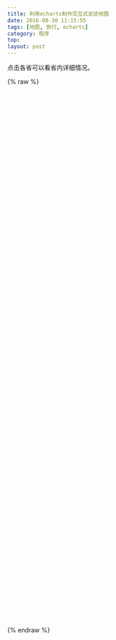 ```yaml
---
title: 利用echarts制作交互式足迹地图
date: 2016-08-30 11:15:55
tags: [地图, 旅行, echarts]
category: 程序
top:
layout: post
---
```


点击各省可以看省内详细情况。

{% raw %}
<script src="/js/echarts.min.js"></script>
<div id="main_echart" style="height:600px"></div>
<script src="https://cdn.bootcss.com/echarts/2.2.7/echarts.js"></script>

<script type="text/javascript">
        require.config({
            paths: {
                echarts: 'https://cdn.bootcss.com/echarts/2.2.7'
            }
        });
        require(
            [
                'echarts',
		'echarts/chart/map'
            ],
            function (ec) {
                var myChart = ec.init(document.getElementById('main_echart'));
                var ecConfig = require('echarts/config');
                var zrEvent = require('zrender/tool/event');
                var curIndx = 0;
var mapType = [
    'china',
    '广东', '青海', '四川', '海南', '陕西', 
    '甘肃', '云南', '湖南', '湖北', '黑龙江',
    '贵州', '山东', '江西', '河南', '河北',
    '山西', '安徽', '福建', '浙江', '江苏', 
    '吉林', '辽宁', '台湾',
    '新疆', '广西', '宁夏', '内蒙古', '西藏', 
    '北京', '天津', '上海', '重庆',
    '香港', '澳门'
];myChart.on(ecConfig.EVENT.MAP_SELECTED, function (param){
    var len = mapType.length;
    var mt = mapType[curIndx % len];
    if (mt == 'china') {
        var selected = param.selected;
        for (var i in selected) {
            if (selected[i]) {
                mt = i;
                while (len--) {
                    if (mapType[len] == mt) {
                        curIndx = len;
                    }
                }
                break;
            }
        }
        option.tooltip.formatter = '点击返回全国<br/>{b}';
    }
    else {
        curIndx = 0;
        mt = 'china';
        option.tooltip.formatter = '点击进入该省<br/>{b}';
    }
    option.series[0].mapType = mt;
    if(mt==='china'){
        option.title.subtext = '点击进入分省';}
    else {option.title.subtext = mt + ' ';}    
    myChart.setOption(option, true);
});
option = {
    title: {
        text : '全国足迹地图',
        subtext : '点击进入分省地图'
    },
    tooltip : {
        trigger: 'item',
        formatter: '点击进入该省<br/>{b}'  
    },
    roamController: {
        show: true,
        x: 'right',
        mapTypeControl: {
            'china': true
        }
    },
    legend: {
       show: false,
        orient: 'vertical',
        x:'right',
        data:['去过','没去过'],
        backgroundColor: 'white'
    },
    dataRange: {
        min: 0,
        max: 1,
        splitNumber:2,
        color:['orange','grey'],
        text:['去过','没过去'],        
        calculable : false
    },
    series : [
          {
            name: '去过',
            type: 'map',
            mapType: 'china',
            selectedMode : 'single',
            itemStyle:{
                normal:{
                    borderWidth:2,
                    borderColor:'lightgreen',
                    color: 'orange',
                    label:{show:true}
                },
                emphasis:{
                    borderWidth:0,
                    borderColor:'green',
                    color: 'green',
                  label:{show:true}
                }
            },
            hoverable:true,
            data:[
                {name: '北京',value: 1},
                {name: '天津',value: 0},
                {name: '上海',value: 1},
                {name: '重庆',value: 1},
                {name: '河北',value: 0},
                {name: '河南',value: 1},
                {name: '云南',value: 1},
                {name: '辽宁',value: 0},
                {name: '黑龙江',value: 0},
                {name: '湖南',value: 0},
                {name: '安徽',value: 0},
                {name: '山东',value: 0},
                {name: '新疆',value: 1},
                {name: '江苏',value: 1},
                {name: '浙江',value: 1},
                {name: '江西',value: 0},
                {name: '湖北',value: 1},
                {name: '广西',value: 1},
                {name: '甘肃',value: 1},
                {name: '山西',value: 0},
                {name: '内蒙古',value: 0},
                {name: '陕西',value: 1},
                {name: '吉林',value: 0},
                {name: '福建',value: 1},
                {name: '贵州',value: 1},
                {name: '广东',value: 1},
                {name: '青海',value: 1},
                {name: '西藏',value: 1},
                {name: '四川',value: 1},
                {name: '宁夏',value: 1},
                {name: '海南',value: 1},
                {name: '台湾',value: 0},


{name:'酉阳土家族苗族自治县',value:0},
{name:'彭水苗族土家族自治县',value:0},
{name:'石柱土家族自治县',value:0},
{name:'秀山土家族苗族自治县',value:0},
{name:'渝中区',value:1},
{name:'大渡口区',value:0},
{name:'潼南县',value:0},
{name:'江北区',value:0},
{name:'铜梁县',value:0},
{name:'沙坪坝区',value:0},
{name:'九龙坡区',value:0},
{name:'荣昌县',value:0},
{name:'南岸区',value:0},
{name:'璧山县',value:0},
{name:'北碚区',value:0},
{name:'垫江县',value:0},
{name:'綦江县',value:0},
{name:'武隆县',value:0},
{name:'大足县',value:0},
{name:'丰都县',value:0},
{name:'渝北区',value:0},
{name:'城口县',value:0},
{name:'巴南区',value:0},
{name:'梁平县',value:0},
{name:'万州区',value:0},
{name:'开县',value:0},
{name:'涪陵区',value:0},
{name:'巫溪县',value:0},
{name:'黔江区',value:0},
{name:'巫山县',value:0},
{name:'长寿区',value:0},
{name:'奉节县',value:0},
{name:'合川区',value:0},
{name:'云阳县',value:0},
{name:'永川区',value:0},
{name:'忠县',value:0},
{name:'江津区',value:0},
{name:'南川区',value:0},
{name:'万盛区',value:0},

{name: '崇文区',value:1},
{name: '宣武区',value:1},
{name: '东城区',value:1},
{name: '西城区' ,value:1},
{name: '朝阳区' ,value:1},
{name: '丰台区' ,value:0},
{name: '石景山区',value:0},
{name: '海淀区' ,value:1},
{name: '门头沟区',value:0},
{name: '房山区' ,value:0},
{name: '通州区' ,value:0},
{name: '顺义区' ,value:1},
{name: '昌平区' ,value:0},
{name: '大兴区' ,value:0},
{name: '怀柔区' ,value:0},
{name: '平谷区' ,value:0},
{name: '密云县',value:0},
{name: '延庆县',value:0},

		

{name:'黄浦区',value:1},
{name:'徐汇区',value:1},
{name:'长宁区',value:1},
{name:'静安区',value:1},
{name:'普陀区',value:1},
{name:'闸北区',value:0},
{name:'虹口区',value:0},
{name:'杨浦区',value:0},
{name:'闵行区',value:0},
{name:'宝山区',value:1},
{name:'嘉定区',value:0},
{name:'浦东新区',value:1},
{name:'南汇区',value:1},
{name:'金山区',value:0},
{name:'松江区',value:0},
{name:'青浦区',value:0},
{name:'奉贤区',value:0},
{name:'崇明县',value:0},


{name:'和平区',value:0},
{name:'河东区',value:0},
{name:'河西区',value:0},
{name:'南开区',value:0},
{name:'河北区',value:0},
{name:'红桥区',value:0},
{name:'汉沽区',value:0},
{name:'塘沽区',value:0},
{name:'大港区',value:0},
{name:'东丽区',value:0},
{name:'西青区',value:0},
{name:'津南区',value:0},
{name:'北辰区',value:0},
{name:'武清区',value:0},
{name:'宝坻区',value:0},
{name:'宁河县',value:0},
{name:'静海县',value:0},
{name:'蓟县',value:0},

                {name: '香港',value: 1},
                {name: '澳门',value: 0},
                {name: '巴音郭楞蒙古自治州',value: 1},
                {name: '和田地区',value: 1},
                {name: '哈密地区',value: 0},
                {name: '阿克苏地区',value: 1},
                {name: '阿勒泰地区',value: 0},
                {name: '喀什地区',value: 1},
                {name: '塔城地区',value: 0},
                {name: '昌吉回族自治州',value: 0},
                {name: '克孜勒苏柯尔克孜自治州',value: 0},
                {name: '吐鲁番地区',value: 0},
                {name: '伊犁哈萨克自治州',value: 1},
                {name: '博尔塔拉蒙古自治州',value: 1},
                {name: '乌鲁木齐市',value: 1},
                {name: '克拉玛依市',value: 0},
                {name: '阿拉尔市',value: 0},
                {name: '图木舒克市',value: 0},
                {name: '五家渠市',value: 0},
                {name: '石河子市',value: 0},
                {name: '那曲地区',value: 0},
                {name: '阿里地区',value: 1},
                {name: '日喀则地区',value: 1},
                {name: '林芝地区',value: 1},
                {name: '昌都地区',value: 1},
                {name: '山南地区',value: 1},
                {name: '拉萨市',value: 1},
                {name: '呼伦贝尔市',value: 0},
                {name: '阿拉善盟',value: 0},
                {name: '锡林郭勒盟',value: 0},
                {name: '鄂尔多斯市',value: 0},
                {name: '赤峰市',value: 0},
                {name: '巴彦淖尔市',value: 0},
                {name: '通辽市',value: 0},
                {name: '乌兰察布市',value: 0},
                {name: '兴安盟',value: 0},
                {name: '包头市',value: 0},
                {name: '呼和浩特市',value: 0},
                {name: '乌海市',value: 0},
                {name: '海西蒙古族藏族自治州',value: 1},
                {name: '玉树藏族自治州',value: 0},
                {name: '果洛藏族自治州',value: 0},
                {name: '海南藏族自治州',value: 1},
                {name: '海北藏族自治州',value: 1},
                {name: '黄南藏族自治州',value: 0},
                {name: '海东地区',value: 0},
                {name: '西宁市',value: 1},
                {name: '甘孜藏族自治州',value: 0},
                {name: '阿坝藏族羌族自治州',value: 1},
                {name: '凉山彝族自治州',value: 0},
                {name: '绵阳市',value: 0},
                {name: '达州市',value: 0},
                {name: '广元市',value: 0},
                {name: '雅安市',value: 0},
                {name: '宜宾市',value: 0},
                {name: '乐山市',value: 0},
                {name: '南充市',value: 0},
                {name: '巴中市',value: 0},
                {name: '泸州市',value: 0},
                {name: '成都市',value: 1},
                {name: '资阳市',value: 0},
                {name: '攀枝花市',value: 0},
                {name: '眉山市',value: 0},
                {name: '广安市',value: 0},
                {name: '德阳市',value: 0},
                {name: '内江市',value: 0},
                {name: '遂宁市',value: 0},
                {name: '自贡市',value: 0},
                {name: '黑河市',value: 0},
                {name: '大兴安岭地区',value: 0},
                {name: '哈尔滨市',value: 0},
                {name: '齐齐哈尔市',value: 0},
                {name: '牡丹江市',value: 0},
                {name: '绥化市',value: 0},
                {name: '伊春市',value: 0},
                {name: '佳木斯市',value: 0},
                {name: '鸡西市',value: 0},
                {name: '双鸭山市',value: 0},
                {name: '大庆市',value: 0},
                {name: '鹤岗市',value: 0},
                {name: '七台河市',value: 0},
                {name: '酒泉市',value: 1},
                {name: '张掖市',value: 1},
                {name: '甘南藏族自治州',value: 1},
                {name: '武威市',value: 1},
                {name: '陇南市',value: 0},
                {name: '庆阳市',value: 0},
                {name: '白银市',value: 0},
                {name: '定西市',value: 0},
                {name: '天水市',value: 0},
                {name: '兰州市',value: 1},
                {name: '平凉市',value: 0},
                {name: '临夏回族自治州',value: 0},
                {name: '金昌市',value: 0},
                {name: '嘉峪关市',value: 0},
                {name: '普洱市',value: 1},
                {name: '红河哈尼族彝族自治州',value: 1},
                {name: '文山壮族苗族自治州',value: 0},
                {name: '曲靖市',value: 1},
                {name: '楚雄彝族自治州',value: 1},
                {name: '大理白族自治州',value: 1},
                {name: '临沧市',value: 1},
                {name: '迪庆藏族自治州',value: 1},
                {name: '昭通市',value: 0},
                {name: '昆明市',value: 1},
                {name: '丽江市',value: 1},
                {name: '西双版纳傣族自治州',value: 1},
                {name: '保山市',value: 1},
                {name: '玉溪市',value: 1},
                {name: '怒江傈僳族自治州',value: 1},
                {name: '德宏傣族景颇族自治州',value: 0},
                {name: '百色市',value: 0},
                {name: '河池市',value: 0},
                {name: '桂林市',value: 0},
                {name: '南宁市',value: 1},
                {name: '柳州市',value: 0},
                {name: '崇左市',value: 1},
                {name: '来宾市',value: 0},
                {name: '玉林市',value: 0},
                {name: '梧州市',value: 0},
                {name: '贺州市',value: 0},
                {name: '钦州市',value: 0},
                {name: '贵港市',value: 0},
                {name: '防城港市',value: 0},
                {name: '北海市',value: 1},
                {name: '怀化市',value: 0},
                {name: '永州市',value: 0},
                {name: '邵阳市',value: 0},
                {name: '郴州市',value: 0},
                {name: '常德市',value: 0},
                {name: '湘西土家族苗族自治州',value: 0},
                {name: '衡阳市',value: 0},
                {name: '岳阳市',value: 0},
                {name: '益阳市',value: 0},
                {name: '长沙市',value: 0},
                {name: '株洲市',value: 0},
                {name: '张家界市',value: 0},
                {name: '娄底市',value: 0},
                {name: '湘潭市',value: 0},
                {name: '榆林市',value: 0},
                {name: '延安市',value: 0},
                {name: '汉中市',value: 0},
                {name: '安康市',value: 1},
                {name: '商洛市',value: 0},
                {name: '宝鸡市',value: 1},
                {name: '渭南市',value: 1},
                {name: '咸阳市',value: 1},
                {name: '西安市',value: 1},
                {name: '铜川市',value: 0},
                {name: '清远市',value: 0},
                {name: '韶关市',value: 0},
                {name: '湛江市',value: 0},
                {name: '梅州市',value: 0},
                {name: '河源市',value: 0},
                {name: '肇庆市',value: 0},
                {name: '惠州市',value: 0},
                {name: '茂名市',value: 0},
                {name: '江门市',value: 0},
                {name: '阳江市',value: 0},
                {name: '云浮市',value: 0},
                {name: '广州市',value: 1},
                {name: '汕尾市',value: 0},
                {name: '揭阳市',value: 0},
                {name: '珠海市',value: 1},
                {name: '佛山市',value: 0},
                {name: '潮州市',value: 0},
                {name: '汕头市',value: 0},
                {name: '深圳市',value: 1},
                {name: '东莞市',value: 1},
                {name: '中山市',value: 0},
                {name: '延边朝鲜族自治州',value: 0},
                {name: '吉林市',value: 0},
                {name: '白城市',value: 0},
                {name: '松原市',value: 0},
                {name: '长春市',value: 0},
                {name: '白山市',value: 0},
                {name: '通化市',value: 0},
                {name: '四平市',value: 0},
                {name: '辽源市',value: 0},
                {name: '承德市',value: 0},
                {name: '张家口市',value: 0},
                {name: '保定市',value: 0},
                {name: '唐山市',value: 0},
                {name: '沧州市',value: 0},
                {name: '石家庄市',value: 0},
                {name: '邢台市',value: 0},
                {name: '邯郸市',value: 0},
                {name: '秦皇岛市',value: 0},
                {name: '衡水市',value: 0},
                {name: '廊坊市',value: 0},
                {name: '恩施土家族苗族自治州',value: 0},
                {name: '十堰市',value: 0},
                {name: '宜昌市',value: 0},
                {name: '襄樊市',value: 0},
                {name: '黄冈市',value: 0},
                {name: '荆州市',value: 0},
                {name: '荆门市',value: 0},
                {name: '咸宁市',value: 0},
                {name: '随州市',value: 0},
                {name: '孝感市',value: 0},
                {name: '武汉市',value: 1},
                {name: '黄石市',value: 0},
                {name: '神农架林区',value: 0},
                {name: '天门市',value: 0},
                {name: '仙桃市',value: 0},
                {name: '潜江市',value: 0},
                {name: '鄂州市',value: 0},
                {name: '遵义市',value: 0},
                {name: '黔东南苗族侗族自治州',value: 1},
                {name: '毕节地区',value: 0},
                {name: '黔南布依族苗族自治州',value: 0},
                {name: '铜仁地区',value: 0},
                {name: '黔西南布依族苗族自治州',value: 1},
                {name: '六盘水市',value: 0},
                {name: '安顺市',value: 1},
                {name: '贵阳市',value: 0},
                {name: '烟台市',value: 0},
                {name: '临沂市',value: 0},
                {name: '潍坊市',value: 0},
                {name: '青岛市',value: 0},
                {name: '菏泽市',value: 0},
                {name: '济宁市',value: 0},
                {name: '德州市',value: 0},
                {name: '滨州市',value: 0},
                {name: '聊城市',value: 0},
                {name: '东营市',value: 0},
                {name: '济南市',value: 0},
                {name: '泰安市',value: 0},
                {name: '威海市',value: 0},
                {name: '日照市',value: 0},
                {name: '淄博市',value: 0},
                {name: '枣庄市',value: 0},
                {name: '莱芜市',value: 0},
                {name: '赣州市',value: 0},
                {name: '吉安市',value: 0},
                {name: '上饶市',value: 0},
                {name: '九江市',value: 0},
                {name: '抚州市',value: 0},
                {name: '宜春市',value: 0},
                {name: '南昌市',value: 0},
                {name: '景德镇市',value: 0},
                {name: '萍乡市',value: 0},
                {name: '鹰潭市',value: 0},
                {name: '新余市',value: 0},
                {name: '南阳市',value: 0},
                {name: '信阳市',value: 0},
                {name: '洛阳市',value: 1},
                {name: '驻马店市',value: 0},
                {name: '周口市',value: 0},
                {name: '商丘市',value: 0},
                {name: '三门峡市',value: 1},
                {name: '新乡市',value: 0},
                {name: '平顶山市',value: 0},
                {name: '郑州市',value: 1},
                {name: '安阳市',value: 0},
                {name: '开封市',value: 1},
                {name: '焦作市',value: 0},
                {name: '许昌市',value: 0},
                {name: '濮阳市',value: 0},
                {name: '漯河市',value: 0},
                {name: '鹤壁市',value: 0},
                {name: '大连市',value: 0},
                {name: '朝阳市',value: 0},
                {name: '丹东市',value: 0},
                {name: '铁岭市',value: 0},
                {name: '沈阳市',value: 0},
                {name: '抚顺市',value: 0},
                {name: '葫芦岛市',value: 0},
                {name: '阜新市',value: 0},
                {name: '锦州市',value: 0},
                {name: '鞍山市',value: 0},
                {name: '本溪市',value: 0},
                {name: '营口市',value: 0},
                {name: '辽阳市',value: 0},
                {name: '盘锦市',value: 0},
                {name: '忻州市',value: 0},
                {name: '吕梁市',value: 0},
                {name: '临汾市',value: 0},
                {name: '晋中市',value: 0},
                {name: '运城市',value: 0},
                {name: '大同市',value: 0},
                {name: '长治市',value: 0},
                {name: '朔州市',value: 0},
                {name: '晋城市',value: 0},
                {name: '太原市',value: 0},
                {name: '阳泉市',value: 0},
                {name: '六安市',value: 0},
                {name: '安庆市',value: 0},
                {name: '滁州市',value: 0},
                {name: '宣城市',value: 0},
                {name: '阜阳市',value: 0},
                {name: '宿州市',value: 0},
                {name: '黄山市',value: 0},
                {name: '巢湖市',value: 0},
                {name: '亳州市',value: 0},
                {name: '池州市',value: 0},
                {name: '合肥市',value: 0},
                {name: '蚌埠市',value: 0},
                {name: '芜湖市',value: 0},
                {name: '淮北市',value: 0},
                {name: '淮南市',value: 0},
                {name: '马鞍山市',value: 0},
                {name: '铜陵市',value: 0},
                {name: '南平市',value: 0},
                {name: '三明市',value: 0},
                {name: '龙岩市',value: 0},
                {name: '宁德市',value: 0},
                {name: '福州市',value: 0},
                {name: '漳州市',value: 0},
                {name: '泉州市',value: 0},
                {name: '莆田市',value: 0},
                {name: '厦门市',value: 1},
                {name: '丽水市',value: 0},
                {name: '杭州市',value: 1},
                {name: '温州市',value: 0},
                {name: '宁波市',value: 0},
                {name: '舟山市',value: 0},
                {name: '台州市',value: 0},
                {name: '金华市',value: 0},
                {name: '衢州市',value: 0},
                {name: '绍兴市',value: 0},
                {name: '嘉兴市',value: 0},
                {name: '湖州市',value: 0},
                {name: '盐城市',value: 0},
                {name: '徐州市',value: 0},
                {name: '南通市',value: 0},
                {name: '淮安市',value: 0},
                {name: '苏州市',value: 1},
                {name: '宿迁市',value: 0},
                {name: '连云港市',value: 0},
                {name: '扬州市',value: 0},
                {name: '南京市',value: 1},
                {name: '泰州市',value: 0},
                {name: '无锡市',value: 0},
                {name: '常州市',value: 0},
                {name: '镇江市',value: 0},
                {name: '吴忠市',value: 0},
                {name: '中卫市',value: 1},
                {name: '固原市',value: 0},
                {name: '银川市',value: 0},
                {name: '石嘴山市',value: 0},
                {name: '儋州市',value: 0},
                {name: '文昌市',value: 0},
                {name: '乐东黎族自治县',value: 0},
                {name: '三亚市',value: 1},
                {name: '琼中黎族苗族自治县',value: 0},
                {name: '东方市',value: 0},
                {name: '海口市',value: 0},
                {name: '万宁市',value: 0},
                {name: '澄迈县',value: 0},
                {name: '白沙黎族自治县',value: 0},
                {name: '琼海市',value: 0},
                {name: '昌江黎族自治县',value: 0},
                {name: '临高县',value: 0},
                {name: '陵水黎族自治县',value: 0},
                {name: '屯昌县',value: 0},
                {name: '定安县',value: 0},
                {name: '保亭黎族苗族自治县',value: 0},
                {name: '五指山市',value: 0}
            ]
        }
    ]
};
myChart.setOption(option); 
            }
);
    </script>








<div id="main_usa" style="width: 800px;height:600px;"></div>


<script>
var myChart = echarts.init(document.getElementById('main_usa'));
myChart.showLoading();

$.get('/js/USA.json', function (usaJson) {
    myChart.hideLoading();

    echarts.registerMap('USA', usaJson, {
        Alaska: {              // 把阿拉斯加移到美国主大陆左下方
            left: -131,
            top: 25,
            width: 15
        },
        Hawaii: {
            left: -110,        // 夏威夷
            top: 22,
            width: 5
        },
        'Puerto Rico': {       // 波多黎各
            left: -76,
            top: 26,
            width: 2
        }
    });
    option = {
        title: {
            text: 'visited US states',
            subtext: '',
            sublink: '',
            left: 'left'
        },
         tooltip: {
            trigger: 'item',
            showDelay: 0,
            transitionDuration: 0.2,
            formatter: function (params) {
                return params.data.name;
            }
        },
        visualMap: {
            left: 'left',
            min: 0,
            max: 1,
            splitNumber:2,
            type: 'piecewise',
            inRange: {
                color: ['grey', 'red']
            },
            text:['visited','not visited'],
            calculable: false
        },
        toolbox: {
            show: true,
            //orient: 'vertical',
            left: 'right',
            top: 'top',
            feature: {
                dataView: {readOnly: false},
                restore: {},
                saveAsImage: {}
            }
        },
        series: [
            {
                name: 'USA PopEstimates',
                type: 'map',
                roam: false,
                map: 'USA',
                left: -20, // 地图位置微调
		itemStyle:{
                    emphasis:{label:{show:true}}
                },
                // 文本位置修正
                textFixed: {
                    Alaska: [20, -20]
                },
                label: {
                  normal: {
                      formatter: function (params) {
                        return params.data.abbr;
                      },
                      show: true
                  },
                },
                data:[
                    {name: 'Alabama', value: 0, abbr: 'AL'},
                    {name: 'Alaska', value: 0, abbr: 'AK'},
                    {name: 'Arizona', value: 0, abbr: 'AZ'},
                    {name: 'Arkansas', value: 0, abbr: 'AR'},
                    {name: 'California', value: 1, abbr: 'CA'},
                    {name: 'Colorado', value: 0, abbr: 'CO'},
                    {name: 'Connecticut', value: 0, abbr: 'CT'},
                    {name: 'Delaware', value: 1, abbr: 'DE'},
                    {name: 'District of Columbia', value: 1, abbr: 'DC'},
                    {name: 'Florida', value: 1, abbr: 'FL'},
                    {name: 'Georgia', value: 0, abbr: 'GA'},
                    {name: 'Hawaii', value: 0, abbr: 'HI'},
                    {name: 'Idaho', value: 0, abbr: 'ID'},
                    {name: 'Illinois', value: 0, abbr: 'IL'},
                    {name: 'Indiana', value: 0, abbr: 'IN'},
                    {name: 'Iowa', value: 0, abbr: 'IA'},
                    {name: 'Kansas', value: 0, abbr: 'KS'},
                    {name: 'Kentucky', value: 0, abbr: 'KY'},
                    {name: 'Louisiana', value: 0, abbr: 'LA'},
                    {name: 'Maine', value: 0, abbr: 'ME'},
                    {name: 'Maryland', value: 1, abbr: 'MD'},
                    {name: 'Massachusetts', value: 1, abbr: 'MA'},
                    {name: 'Michigan', value: 0, abbr: 'MI'},
                    {name: 'Minnesota', value: 0, abbr: 'MN'},
                    {name: 'Mississippi', value: 0, abbr: 'MS'},
                    {name: 'Missouri', value: 0, abbr: 'MO'},
                    {name: 'Montana', value: 0, abbr: 'MT'},
                    {name: 'Nebraska', value: 0, abbr: 'NE'},
                    {name: 'Nevada', value: 0, abbr: 'NV'},
                    {name: 'New Hampshire', value: 0, abbr: 'NH'},
                    {name: 'New Jersey', value: 1, abbr: 'NJ'},
                    {name: 'New Mexico', value: 0, abbr: 'NM'},
                    {name: 'New York', value: 1, abbr: 'NY'},
                    {name: 'North Carolina', value: 1, abbr: 'NC'},
                    {name: 'North Dakota', value: 0, abbr: 'ND'},
                    {name: 'Ohio', value: 0, abbr: 'OH'},
                    {name: 'Oklahoma', value: 0, abbr: 'OK'},
                    {name: 'Oregon', value: 0, abbr: 'OR'},
                    {name: 'Pennsylvania', value: 1, abbr: 'PA'},
                    {name: 'Rhode Island', value: 0, abbr: 'RI'},
                    {name: 'South Carolina', value: 1, abbr: 'SC'},
                    {name: 'South Dakota', value: 0, abbr: 'SD'},
                    {name: 'Tennessee', value: 0, abbr: 'TN'},
                    {name: 'Texas', value: 0, abbr: 'TX'},
                    {name: 'Utah', value: 0, abbr: 'UT'},
                    {name: 'Vermont', value: 0, abbr: 'VT'},
                    {name: 'Virginia', value: 1, abbr: 'VA'},
                    {name: 'Washington', value: 0, abbr: 'WA'},
                    {name: 'West Virginia', value: 0, abbr: 'WV'},
                    {name: 'Wisconsin', value: 1, abbr: 'WI'},
                    {name: 'Wyoming', value: 0, abbr: 'WY'},
                    {name: 'Puerto Rico', value: 0, abbr:'PR'}
                ]
            }
        ]
    };

    myChart.setOption(option);
});
</script>
{% endraw %}
